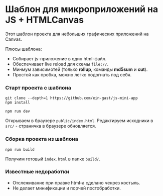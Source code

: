 # Шаблон для микроприложений на JS + HTMLCanvas

Этот шаблон проекта для небольших графических приложений на Canvas.

Плюсы шаблона:

 - Собирает js-приложение в один html-файл.
 - Обеспечивает live reload для схемы `file://`.
 - Минмум зависимотей (только **rollup**, команды **md5sum** и **cut**).
 - Простой как пробка, можно легко подогнать под себя.

### Старт проекта с шаблона

```
git clone --depth=1 https://github.com/ein-gast/js-mini-app
npm install
```

```
npm run dev
```

Открываем в браузере `public/index.html`. Редактируем исходники в `src/` - страничка в браузере обновляется.

### Сборка проекта из шаблона

```
npm run build
```

Получим готовый `index.html` в папке `build/`.

### Известные недоработки

 - Отслеживание при правке html-а сделано ченрез костыль.
 - Не делает минификации и порчей постобработки.
